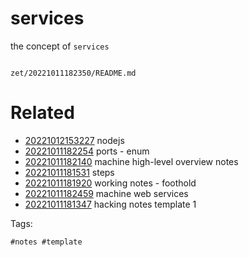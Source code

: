 # services

the concept of `services`

```
```

` zet/20221011182350/README.md `

# Related

- [20221012153227](/zet/20221012153227/README.md) nodejs
- [20221011182254](/zet/20221011182254/README.md) ports - enum
- [20221011182140](/zet/20221011182140/README.md) machine high-level overview notes
- [20221011181531](/zet/20221011181531/README.md) steps
- [20221011181920](/zet/20221011181920/README.md) working notes - foothold
- [20221011182459](/zet/20221011182459/README.md) machine web services
- [20221011181347](/zet/20221011181347/README.md) hacking notes template 1

Tags:

    #notes #template
